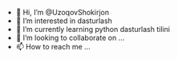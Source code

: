 - 👋 Hi, I’m @UzoqovShokirjon
- 👀 I’m interested in  dasturlash
- 🌱 I’m currently learning python dasturlash tilini
- 💞️ I’m looking to collaborate on ...
- 📫 How to reach me ...

<!---
UzoqovShokirjon/UzoqovShokirjon is a ✨ special ✨ repository because its `README.md` (this file) appears on your GitHub profile.
You can click the Preview link to take a look at your changes.
--->
